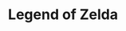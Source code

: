 ---
layout: page
title: Legend of Zelda
description: Implementation of a 3-D Legend of Zelda in OpenGL-3 with zooming, panning, multiple levels and power ups.
img: /assets/img/projects/zelda.png
importance: 3
category: Software
github: https://github.com/obliviateandsurrender/LegendofZelda
url: https://github.com/obliviateandsurrender/LegendofZelda
redirect: https://github.com/obliviateandsurrender/LegendofZelda
---
